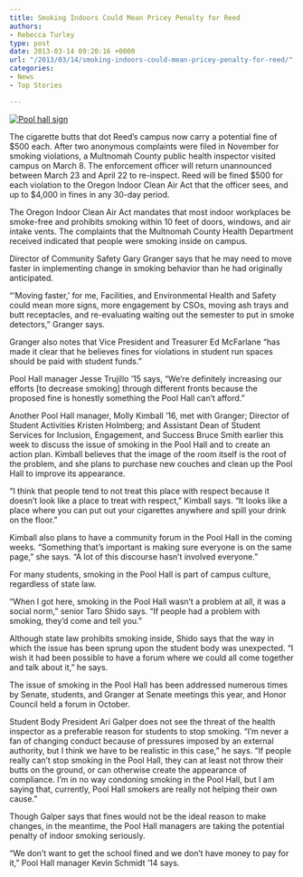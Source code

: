 ```yaml
---
title: Smoking Indoors Could Mean Pricey Penalty for Reed
authors:
- Rebecca Turley
type: post
date: 2013-03-14 09:20:16 +0000
url: "/2013/03/14/smoking-indoors-could-mean-pricey-penalty-for-reed/"
categories:
- News
- Top Stories

---
```

[<img class="aligncenter size-full wp-image-2148" alt="Pool hall sign" src="https://i0.wp.com/www.reedquest.org/wp-content/uploads/2013/03/IMG_1560_slider.jpg?resize=770%2C430" data-recalc-dims="1" />][1]

The cigarette butts that dot Reed’s campus now carry a potential fine of $500 each. After two anonymous complaints were filed in November for smoking violations, a Multnomah County public health inspector visited campus on March 8. The enforcement officer will return unannounced between March 23 and April 22 to re-inspect. Reed will be fined $500 for each violation to the Oregon Indoor Clean Air Act that the officer sees, and up to $4,000 in fines in any 30-day period.

The Oregon Indoor Clean Air Act mandates that most indoor workplaces be smoke-free and prohibits smoking within 10 feet of doors, windows, and air intake vents. The complaints that the Multnomah County Health Department received indicated that people were smoking inside on campus.

Director of Community Safety Gary Granger says that he may need to move faster in implementing change in smoking behavior than he had originally anticipated.

“‘Moving faster,’ for me, Facilities, and Environmental Health and Safety could mean more signs, more engagement by CSOs, moving ash trays and butt receptacles, and re-evaluating waiting out the semester to put in smoke detectors,” Granger says.

Granger also notes that Vice President and Treasurer Ed McFarlane “has made it clear that he believes fines for violations in student run spaces should be paid with student funds.”

Pool Hall manager Jesse Trujillo ’15 says, “We’re definitely increasing our efforts [to decrease smoking] through different fronts because the proposed fine is honestly something the Pool Hall can’t afford.”

Another Pool Hall manager, Molly Kimball ’16, met with Granger; Director of Student Activities Kristen Holmberg; and Assistant Dean of Student Services for Inclusion, Engagement, and Success Bruce Smith earlier this week to discuss the issue of smoking in the Pool Hall and to create an action plan. Kimball believes that the image of the room itself is the root of the problem, and she plans to purchase new couches and clean up the Pool Hall to improve its appearance.

“I think that people tend to not treat this place with respect because it doesn’t look like a place to treat with respect,” Kimball says. “It looks like a place where you can put out your cigarettes anywhere and spill your drink on the floor.”

Kimball also plans to have a community forum in the Pool Hall in the coming weeks. “Something that’s important is making sure everyone is on the same page,” she says. “A lot of this discourse hasn’t involved everyone.”

For many students, smoking in the Pool Hall is part of campus culture, regardless of state law.

“When I got here, smoking in the Pool Hall wasn’t a problem at all, it was a social norm,” senior Taro Shido says. “If people had a problem with smoking, they’d come and tell you.”

Although state law prohibits smoking inside, Shido says that the way in which the issue has been sprung upon the student body was unexpected. “I wish it had been possible to have a forum where we could all come together and talk about it,” he says.

The issue of smoking in the Pool Hall has been addressed numerous times by Senate, students, and Granger at Senate meetings this year, and Honor Council held a forum in October.

Student Body President Ari Galper does not see the threat of the health inspector as a preferable reason for students to stop smoking. “I’m never a fan of changing conduct because of pressures imposed by an external authority, but I think we have to be realistic in this case,” he says. “If people really can’t stop smoking in the Pool Hall, they can at least not throw their butts on the ground, or can otherwise create the appearance of compliance. I’m in no way condoning smoking in the Pool Hall, but I am saying that, currently, Pool Hall smokers are really not helping their own cause.”

Though Galper says that fines would not be the ideal reason to make changes, in the meantime, the Pool Hall managers are taking the potential penalty of indoor smoking seriously.

“We don’t want to get the school fined and we don’t have money to pay for it,” Pool Hall manager Kevin Schmidt ’14 says.

 [1]: https://i0.wp.com/www.reedquest.org/wp-content/uploads/2013/03/IMG_1560_slider.jpg
